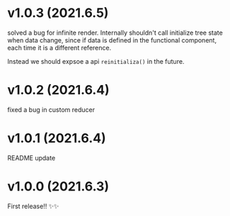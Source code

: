 # v1.0.3 (2021.6.5)
solved a bug for infinite render. Internally shouldn't call initialize tree state when data change, since if data is defined in the functional component, each time it is a different reference.

Instead we should expsoe a api `reinitializa()` in the future.

# v1.0.2 (2021.6.4)
fixed a bug in custom reducer
# v1.0.1 (2021.6.4)
README update
# v1.0.0 (2021.6.3)
First release!! ✨✨